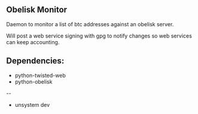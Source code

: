 Obelisk Monitor
--------------------

Daemon to monitor a list of btc addresses against an
obelisk server.

Will post a web service signing with gpg to notify
changes so web services can keep accounting.

Dependencies:
----------------

* python-twisted-web
* python-obelisk

--

- unsystem dev
